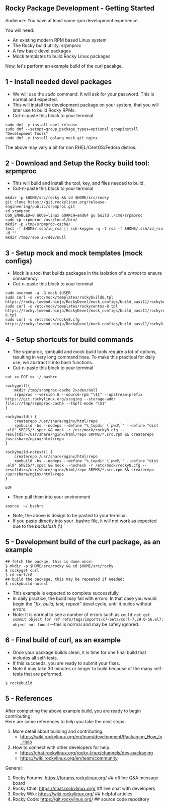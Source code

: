 ## Rocky Package Development - Getting Started

Audience: You have at least some rpm development experience. 

You will need:

* An existing modern RPM based Linux system
* The Rocky build utility: srpmproc
* A few basic devel packages
* Mock templates to build Rocky Linux packages

Now, let's perform an example build of the curl pacakge.

## 1 - Install needed devel packages

* We will use the *sudo* command. It will ask for your password. This is normal and expected.
* This will install the development package on your system, that you will later use to build Rocky RPMs.
* Cut-n-paste this block to your terminal


```
sudo dnf -y install epel-release
sudo dnf --setopt=group_package_types=optional groupinstall "Development Tools"
sudo dnf -y install golang mock git nginx
```

The above may vary a bit for non RHEL/CentOS/Fedora distros.

## 2 - Download and Setup the Rocky build tool: srpmproc

* This will build and install the tool, key, and files needed to build.
* Cut-n-paste this block to your terminal
 
```
mkdir -p $HOME/src/rocky && cd $HOME/src/rocky
git clone https://git.rockylinux.org/release-engineering/public/srpmproc.git
cd srpmproc
CGO_ENABLED=0 GOOS=linux GOARCH=amd64 go build ./cmd/srpmproc
sudo cp srpmproc /usr/local/bin/
mkdir -p /tmp/srpmproc-cache/
test -f $HOME/.ssh/id_rsa || ssh-keygen -q -t rsa -f $HOME/.ssh/id_rsa -N ""
mkdir /tmp/repo 2>/dev/null
```
 
## 3 - Setup mock and mock templates (mock configs)

* Mock is a tool that builds packages in the isolation of a *chroot* to ensure consistency.
* Cut-n-paste this block to your terminal

```
sudo usermod -a -G mock $USER
sudo curl -o /etc/mock/templates/rockybuild8.tpl https://rocky.lowend.ninja/RockyDevel/mock_configs/build_pass11/rockybuild8.tpl
sudo curl -o /etc/mock/templates/rockycentos-8.tpl https://rocky.lowend.ninja/RockyDevel/mock_configs/build_pass11/rockycentos-8.tpl
sudo curl -o /etc/mock/rocky8.cfg https://rocky.lowend.ninja/RockyDevel/mock_configs/build_pass11/rocky8.cfg
```

## 4 - Setup shortcuts for build commands

* The srpmproc, rpmbuild and mock build tools require a lot of  options, resulting in very long command lines. To make this practical for daily use, we abstract it into bash functions.
* Cut-n-paste this block to your terminal

```
cat << EOF >> ~/.bashrc

rockyget(){
    mkdir /tmp/srpmproc-cache 2>/dev/null
    srpmproc --version 8 --source-rpm "\$1" --upstream-prefix https://git.rockylinux.org/staging --storage-addr file:///tmp/srpmproc-cache --tmpfs-mode "\$1"
}

rockybuild() {
    createrepo /usr/share/nginx/html/repo
    rpmbuild -bs --nodeps --define "%_topdir \`pwd\`" --define "dist .el8" SPECS/*.spec && mock -r /etc/mock/rocky8.cfg --resultdir=/usr/share/nginx/html/repo SRPMS/*.src.rpm && createrepo /usr/share/nginx/html/repo
}

rockybuild-notest() {
    createrepo /usr/share/nginx/html/repo
    rpmbuild -bs --nodeps --define "%_topdir \`pwd\`" --define "dist .el8" SPECS/*.spec && mock --nocheck -r /etc/mock/rocky8.cfg --resultdir=/usr/share/nginx/html/repo SRPMS/*.src.rpm && createrepo /usr/share/nginx/html/repo
}

EOF
```

* Then pull them into your environment

```
source  ~/.bashrc
```

* Note, the above is design to be pasted to your terminal.
* If you paste directly into your .bashrc file, it will not work as expected due to the *backslash* (\\)

## 5 - Development build of the curl package, as an example

```
## fetch the packge, this is done once:
$ mkdir -p $HOME/src/rocky && cd $HOME/src/rocky
$ rockyget curl
$ cd curl/r8
## build the package, this may be repeated if needed:
$ rockybuild-notest
```

* This example is expected to complete successfully. 
* In daily practice, the build may fail with errors. In that case you would begin the *"fix, build, test, repeat"* devel cycle, until it builds without errors.
* Note: It is normal to see a number of errors such as `could not get commit object for ref refs/tags/imports/c7-beta/curl-7.29.0-56.el7: object not found` --this is normal and may be safely ignored.

## 6 - Final build of curl, as an example

* Once your package builds clean, it is time for one final build that includes all self-tests. 
* If this succeeds, you are ready to submit your fixes.
* Note it may take 30 minutes or longer to build because of the many self-tests that are peformed.

```
$ rockybuild
```

## 5 -  References

After completing the above example build, you are ready to begin contributing!  
Here are some references to help you take the next steps:

1. More detail about building and contributing:
    - <https://wiki.rockylinux.org/en/team/development/Packaging_How_to_Help>  
2. How to connect with other developers for help:
    - <https://chat.rockylinux.org/rocky-linux/channels/dev-packaging>
    - <https://wiki.rockylinux.org/en/team/community>  

General:  
1. Rocky Forums: <https://forums.rockylinux.org/>  ## offline Q&A message board  
2. Rocky Chat:   <https://chat.rockylinux.org/>    ## live chat with developers  
3. Rocky Wiki:   <https://wiki.rockylinux.org/>    ## helpful articles  
4. Rocky Code:   <https://git.rockylinux.org/>     ## source code repository

